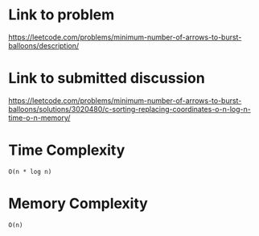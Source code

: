 # Link to problem
https://leetcode.com/problems/minimum-number-of-arrows-to-burst-balloons/description/

# Link to submitted discussion
https://leetcode.com/problems/minimum-number-of-arrows-to-burst-balloons/solutions/3020480/c-sorting-replacing-coordinates-o-n-log-n-time-o-n-memory/

# Time Complexity
`O(n * log n)`

# Memory Complexity
`O(n)`
